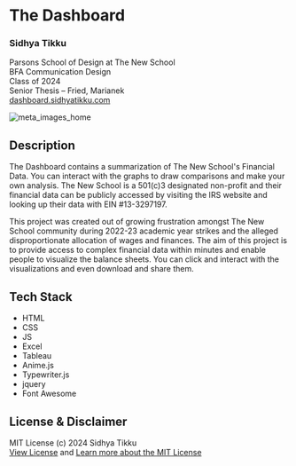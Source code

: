 # The Dashboard

### Sidhya Tikku
Parsons School of Design at The New School<br>
BFA Communication Design<br>
Class of 2024<br>
Senior Thesis – Fried, Marianek<br>
[dashboard.sidhyatikku.com](https://dashboard.sidhyatikku.com)

![meta_images_home](https://github.com/sidhyatikku/dashboard/assets/33092447/af9721b5-4b9f-4dc5-a888-52a326623b5f)

## Description

The Dashboard contains a summarization of The New School's Financial Data. You can interact with the graphs to draw comparisons and make your own analysis. The New School is a 501(c)3 designated non-profit and their financial data can be publicly accessed by visiting the IRS website and looking up their data with EIN #13-3297197.

This project was created out of growing frustration amongst The New School community during 2022-23 academic year strikes and the alleged disproportionate allocation of wages and finances. The aim of this project is to provide access to complex financial data within minutes and enable people to visualize the balance sheets. You can click and interact with the visualizations and even download and share them.

## Tech Stack
- HTML
- CSS
- JS
- Excel
- Tableau
- Anime.js
- Typewriter.js
- jquery
- Font Awesome


## License & Disclaimer
MIT License (c) 2024 Sidhya Tikku <br>
[View License](LICENSE) and [Learn more about the MIT License](https://opensource.org/license/mit)
